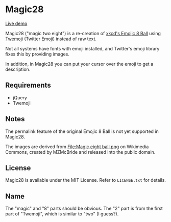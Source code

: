 # Magic28

[Live demo](https://jack126guy.github.io/magic28/)

Magic28 ("magic two eight") is a re-creation of [xkcd's Emojic 8 Ball](https://xkcd.com/1525/) using [Twemoji](https://twemoji.twitter.com/) (Twitter Emoji) instead of raw text.

Not all systems have fonts with emoji installed, and Twitter's emoji library fixes this by providing images.

In addition, in Magic28 you can put your cursor over the emoji to get a description.

## Requirements

* jQuery
* Twemoji

## Notes

The permalink feature of the original Emojic 8 Ball is not yet supported in Magic28.

The images are derived from [File:Magic eight ball.png](https://commons.wikimedia.org/wiki/File:Magic_eight_ball.png) on Wikimedia Commons, created by MZMcBride and released into the public domain.

## License

Magic28 is available under the MIT License. Refer to `LICENSE.txt` for details.

## Name

The "magic" and "8" parts should be obvious. The "2" part is from the first part of "Twemoji", which is similar to "two" (I guess?).
